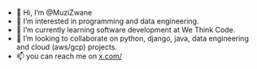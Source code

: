 - 👋 Hi, I’m @MuziZwane
- 👀 I’m interested in programming and data engineering.
- 🌱 I’m currently learning software development at We Think Code.
- 💞️ I’m looking to collaborate on python, django, java, data engineering and cloud (aws/gcp) projects.
- 📫 you can reach me on [x.com/](https://x.com/MazwakheZA)

<!---
MuziZwane/MuziZwane is a ✨ special ✨ repository because its `README.md` (this file) appears on your GitHub profile.
You can click the Preview link to take a look at your changes.
--->
